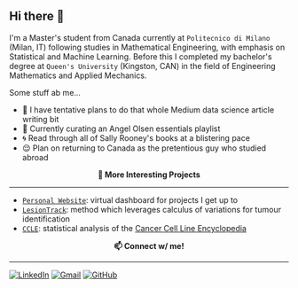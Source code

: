 ## Hi there 👋


I'm a Master's student from Canada currently at `Politecnico di Milano` (Milan, IT) following studies in Mathematical Engineering, with emphasis on Statistical and Machine Learning.  Before this I completed my bachelor's degree at `Queen's University` (Kingston, CAN) in the field of Engineering Mathematics and Applied Mechanics. 

Some stuff ab me...
* 🐙 I have tentative plans to do that whole Medium data science article writing bit
* 🥑 Currently curating an Angel Olsen essentials playlist
* 🌀 Read through all of Sally Rooney's books at a blistering pace
* 😌 Plan on returning to Canada as the pretentious guy who studied abroad 


<p align="center" style="font-weight:bold"> 🔨 <b> More Interesting Projects </b> <p>

---
* [`Personal Website`](https://nnethercott.github.io/natenethercott/index.html): virtual dashboard for projects I get up to 
* [`LesionTrack`](https://github.com/nnethercott/LesionTrack): method which leverages calculus of variations for tumour identification
* [`CCLE`](https://github.com/nnethercott/CCLE-Analysis): statistical analysis of the [Cancer Cell Line Encyclopedia](https://sites.broadinstitute.org/ccle/)
  

<p align="center" style="font-weight:bold">📫<b> Connect w/ me! </b> <p>

---
[![LinkedIn](https://img.shields.io/badge/linkedin-%230077B5.svg?style=for-the-badge&logo=linkedin&logoColor=white)](https://www.linkedin.com/in/nate-nethercott-99b546176/)
[![Gmail](https://img.shields.io/badge/Gmail-D14836?style=for-the-badge&logo=gmail&logoColor=white)](mailto:natenethercott@gmail.com)
[![GitHub](https://img.shields.io/badge/github-%23121011.svg?style=for-the-badge&logo=github&logoColor=white)](https://github.com/nnethercott)
  
  
<!--
**nnethercott/nnethercott** is a ✨ _special_ ✨ repository because its `README.md` (this file) appears on your GitHub profile.

Here are some ideas to get you started:

- 🔭 I’m currently working on ...
- 🌱 I’m currently learning ...
- 👯 I’m looking to collaborate on ...
- 🤔 I’m looking for help with ...
- 💬 Ask me about ...
- 📫 How to reach me: ...
- 😄 Pronouns: ...
- ⚡ Fun fact: ...
-->
